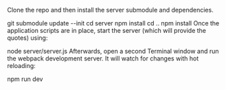 Clone the repo and then install the server submodule and dependencies.

git submodule update --init
cd server
npm install
cd ..
npm install
Once the application scripts are in place, start the server (which will provide the quotes) using:

node server/server.js
Afterwards, open a second Terminal window and run the webpack development server. It will watch for changes with hot reloading:

npm run dev
